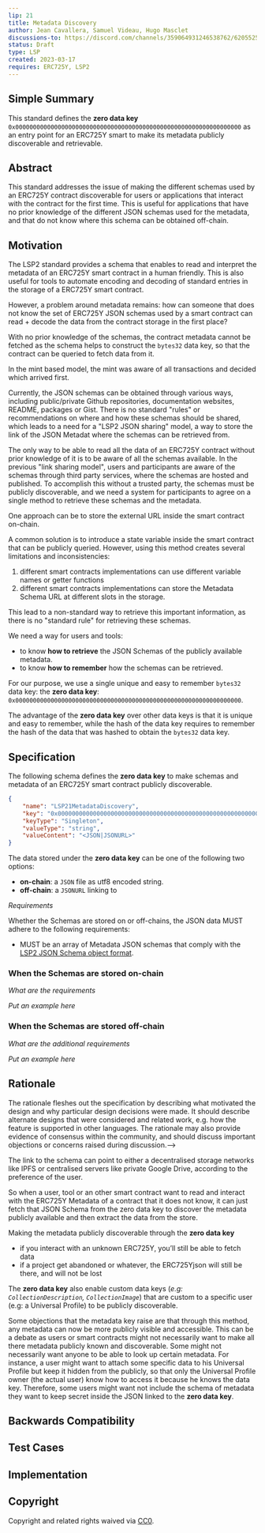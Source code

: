 ```yaml
---
lip: 21
title: Metadata Discovery
author: Jean Cavallera, Samuel Videau, Hugo Masclet
discussions-to: https://discord.com/channels/359064931246538762/620552532602912769/930749248365015100
status: Draft
type: LSP
created: 2023-03-17
requires: ERC725Y, LSP2
---
```


<!--You can leave these HTML comments in your merged LIP and delete the visible duplicate text guides, they will not appear and may be helpful to refer to if you edit it again. This is the suggested template for new LIPs. Note that an LIP number will be assigned by an editor. When opening a pull request to submit your LIP, please use an abbreviated title in the filename, `lip-draft_title_abbrev.md`. The title should be 44 characters or less.-->

## Simple Summary
<!--"If you can't explain it simply, you don't understand it well enough." Provide a simplified and layman-accessible explanation of the LIP.-->
This standard defines the **zero data key** `0x0000000000000000000000000000000000000000000000000000000000000000` as an entry point for an ERC725Y smart to make its metadata publicly discoverable and retrievable.


## Abstract
<!--A short (~200 word) description of the technical issue being addressed.-->
This standard addresses the issue of making the different schemas used by an ERC725Y contract discoverable for users or applications that interact with the contract for the first time. This is useful for applications that have no prior knowledge of the different JSON schemas used for the metadata, and that do not know where this schema can be obtained off-chain.

## Motivation
<!--The motivation is critical for LIPs that want to change the Lukso protocol. It should clearly explain why the existing protocol specification is inadequate to address the problem that the LIP solves. LIP submissions without sufficient motivation may be rejected outright.-->
The LSP2 standard provides a schema that enables to read and interpret the metadata of an ERC725Y smart contract in a human friendly. This is also useful for tools to automate encoding and decoding of standard entries in the storage of a ERC725Y smart contract.

However, a problem around metadata remains: how can someone that does not know the set of ERC725Y JSON schemas used by a smart contract can read + decode the data from the contract storage in the first place? 

With no prior knowledge of the schemas, the contract metadata cannot be fetched as the schema helps to construct the `bytes32` data key, so that the contract can be queried to fetch data from it.



In the mint based model, the mint was aware of all transactions and
decided which arrived first. 

Currently, the JSON schemas can be obtained through various ways, including public/private Github repositories, documentation websites, README, packages or Gist. There is no standard "rules" or recommendations on where and how these schemas should be shared, which leads to a need for a "LSP2 JSON sharing" model, a way to store the link of the JSON Metadat where the schemas can be retrieved from.

The only way to be able to read all the data of an ERC725Y contract without prior knowledge of it is to be aware of all the schemas available. In the previous "link sharing model", users and participants are aware of the schemas through third party services, where the schemas are hosted and published. To accomplish this without a trusted party, the schemas must be publicly discoverable, and we need a system for participants to agree on a single method to retrieve these schemas and the metadata.

One approach can be to store the external URL inside the smart contract on-chain.

A common solution is to introduce a state variable inside the smart contract that can be publicly queried. However, using this method creates several limitations and inconsistencies:

1. different smart contracts implementations can use different variable names or getter functions
2. different smart contracts implementations can store the Metadata Schema URL at different slots in the storage.

This lead to a non-standard way to retrieve this important information, as there is no "standard rule" for retrieving these schemas.

We need a way for users and tools:
- to know **how to retrieve** the JSON Schemas of the publicly available metadata.
- to know **how to remember** how the schemas can be retrieved.

For our purpose, we use a single unique and easy to remember `bytes32` data key: the **zero data key**: `0x0000000000000000000000000000000000000000000000000000000000000000`.

The advantage of the **zero data key** over other data keys is that it is unique and easy to remember, while the hash of the data key requires to remember the hash of the data that was hashed to obtain the `bytes32` data key.

## Specification
<!--The technical specification should describe the syntax and semantics of any new feature. The specification should be detailed enough to allow competing, interoperable implementations for any of the current Ethereum platforms (go-ethereum, parity, cpp-ethereum, ethereumj, ethereumjs, and [others](https://github.com/ethereum/wiki/wiki/Clients)).-->

The following schema defines the **zero data key** to make schemas and metadata of an ERC725Y smart contract publicly discoverable.

```json
{
    "name": "LSP21MetadataDiscovery",
    "key": "0x0000000000000000000000000000000000000000000000000000000000000000",
    "keyType": "Singleton",
    "valueType": "string",
    "valueContent": "<JSON|JSONURL>"
}
```

The data stored under the **zero data key** can be one of the following two options:
- **on-chain**: a `JSON` file as utf8 encoded string.
- **off-chain**: a `JSONURL` linking to

_Requirements_

Whether the Schemas are stored on or off-chains, the JSON data MUST adhere to the following requirements:
- MUST be an array of Metadata JSON schemas that comply with the [LSP2 JSON Schema object format](./LSP-2-ERC725YJSONSchema.md#specification).

### When the Schemas are stored on-chain

_What are the requirements_

_Put an example here_


### When the Schemas are stored off-chain

_What are the additional requirements_

_Put an example here_


## Rationale
<!--The rationale fleshes out the specification by describing what motivated the design and why particular design decisions were made. It should describe alternate designs that were considered and related work, e.g. how the feature is supported in other languages. The rationale may also provide evidence of consensus within the community, and should discuss important objections or concerns raised during discussion.-->
The rationale fleshes out the specification by describing what motivated the design and why particular design decisions were made. It should describe alternate designs that were considered and related work, e.g. how the feature is supported in other languages. The rationale may also provide evidence of consensus within the community, and should discuss important objections or concerns raised during discussion.-->

The link to the schema can point to either a decentralised storage networks like IPFS or centralised servers like private Google Drive, according to the preference of the user.

So when a user, tool or an other smart contract want to read and interact with the ERC725Y Metadata of a contract that it does not know, it can just fetch that JSON Schema from the zero data key to discover the metadata publicly available and then extract the data from the store.

Making the metadata publicly discoverable through the **zero data key**

- if you interact with an unknown ERC725Y, you’ll still be able to fetch data
- if a project get abandoned or whatever, the ERC725Yjson will still be there, and will not be lost

The **zero data key** also enable custom data keys (_e.g: `CollectionDescription`, `CollectionImage`_) that are custom to a specific user (e.g: a Universal Profile) to be publicly discoverable.

Some objections that the metadata key raise are that through this method, any metadata can now be more publicly visible and accessible. This can be a debate as users or smart contracts might not necessarily want to make all there metadata publicly known and discoverable. Some might not necessarily want anyone to be able to look up certain metadata. For instance, a user might want to attach some specific data to his Universal Profile but keep it hidden from the publicly, so that only the Universal Profile owner (the actual user) know how to access it because he knows the data key. Therefore, some users might want not include the schema of metadata they want to keep secret inside the JSON linked to the **zero data key**. 

## Backwards Compatibility
<!--All LIPs that introduce backwards incompatibilities must include a section describing these incompatibilities and their severity. The LIP must explain how the author proposes to deal with these incompatibilities. LIP submissions without a sufficient backwards compatibility treatise may be rejected outright.-->

## Test Cases
<!--Test cases for an implementation are mandatory for LIPs that are affecting consensus changes. Other LIPs can choose to include links to test cases if applicable.-->

## Implementation
<!--The implementations must be completed before any LIP is given status "Final", but it need not be completed before the LIP is accepted. While there is merit to the approach of reaching consensus on the specification and rationale before writing code, the principle of "rough consensus and running code" is still useful when it comes to resolving many discussions of API details.-->

## Copyright
Copyright and related rights waived via [CC0](https://creativecommons.org/publicdomain/zero/1.0/).
